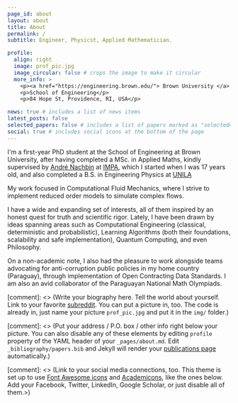 ```yaml
---
page_id: about
layout: about
title: About
permalink: /
subtitle: Engineer, Physicst, Applied Mathematician.

profile:
  align: right
  image: prof_pic.jpg
  image_circular: false # crops the image to make it circular
  more_info: >
    <p><a href="https://engineering.brown.edu/"> Brown University </a> </p>
    <p>School of Engineering</p>
    <p>84 Hope St, Providence, RI, USA</p>

news: true # includes a list of news items
latest_posts: false
selected_papers: false # includes a list of papers marked as "selected={true}"
social: true # includes social icons at the bottom of the page
---
```


I'm a first-year PhD student at the School of Engineering at Brown University, after having completed a MSc. in Applied Maths, kindly supervised by [André Nachbin](https://www.wpi.edu/people/faculty/anachbin)  at [IMPA](https://impa.br/), which I started when I was 17 years old, and also completed a B.S. in Engineering Physics at [UNILA](https://portal.unila.edu.br/)
          
My work focused in Computational Fluid Mechanics, where I strive to implement reduced order models to simulate complex flows. 

I have a wide and expanding set of interests, all of them inspired by an honest quest for truth and scientific rigor. Lately, I have been drawn by ideas spanning areas such as Computational Engineering (classical, deterministic and probabilistic), Learning Algorithms (both their foundations, scalability and safe implementation), Quantum Computing, and even Philosophy. 

On a non-academic note, I also had the pleasure to work alongside teams advocating for anti-corruption public policies in my home country (Paraguay), through implementation of Open Contracting Data Standards. I am also an avid collaborator of the Paraguayan National Math Olympiads.

[comment]: <> (Write your biography here. Tell the world about yourself. Link to your favorite [subreddit](http://reddit.com). You can put a picture in, too. The code is already in, just name your picture `prof_pic.jpg` and put it in the `img/` folder.)

[comment]: <> (Put your address / P.O. box / other info right below your picture. You can also disable any of these elements by editing `profile` property of the YAML header of your `_pages/about.md`. Edit `_bibliography/papers.bib` and Jekyll will render your [publications page](/al-folio/publications/) automatically.)

[comment]: <> (Link to your social media connections, too. This theme is set up to use [Font Awesome icons](https://fontawesome.com/) and [Academicons](https://jpswalsh.github.io/academicons/), like the ones below. Add your Facebook, Twitter, LinkedIn, Google Scholar, or just disable all of them.>)

